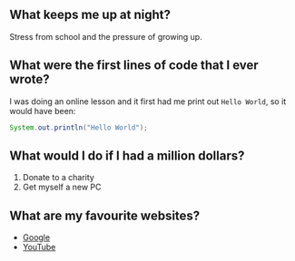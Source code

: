## What keeps me up at night?
Stress from school and the pressure of growing up.

## What were the first lines of code that I ever wrote?
I was doing an online lesson and it first had me print out `Hello World`, so it would have been:
```Java
System.out.println("Hello World");
```

## What would I do if I had a million dollars?
1. Donate to a charity
1. Get myself a new PC


## What are my favourite websites?
- [Google](www.google.com)
- [YouTube](www.youtube.com)